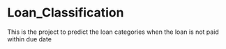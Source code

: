 # Loan_Classification
This is the project to predict the loan categories when the loan is not paid within due date
